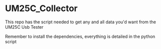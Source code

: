 # UM25C_Collector

This repo has the script needed to get any and all data you'd want from the UM25C Usb Tester

Remember to install the dependencies, everything is detailed in the python script
